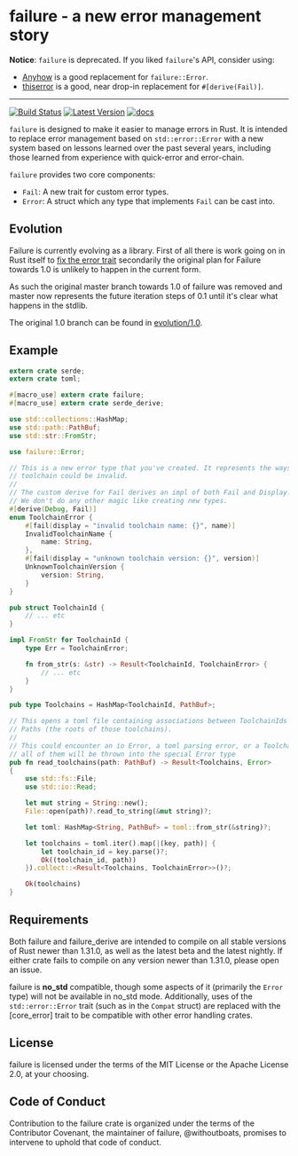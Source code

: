 # failure - a new error management story

**Notice**: `failure` is deprecated. If you liked `failure`'s API, consider using:
- [Anyhow](https://github.com/dtolnay/anyhow) is a good replacement for `failure::Error`.
- [thiserror](https://github.com/dtolnay/thiserror) is a good, near drop-in replacement for `#[derive(Fail)]`.

---

[![Build Status](https://travis-ci.org/rust-lang-nursery/failure.svg?branch=master)](https://travis-ci.org/rust-lang-nursery/failure)
[![Latest Version](https://img.shields.io/crates/v/failure.svg)](https://crates.io/crates/failure)
[![docs](https://docs.rs/failure/badge.svg)](https://docs.rs/failure)

`failure` is designed to make it easier to manage errors in Rust. It is
intended to replace error management based on `std::error::Error` with a new
system based on lessons learned over the past several years, including those
learned from experience with quick-error and error-chain.

`failure` provides two core components:

* `Fail`: A new trait for custom error types.
* `Error`: A struct which any type that implements `Fail` can be cast into.

## Evolution

Failure is currently evolving as a library.  First of all there is work going
on in Rust itself to [fix the error trait](https://github.com/rust-lang/rfcs/pull/2504)
secondarily the original plan for Failure towards 1.0 is unlikely to happen
in the current form.

As such the original master branch towards 1.0 of failure was removed and
master now represents the future iteration steps of 0.1 until it's clear
what happens in the stdlib.

The original 1.0 branch can be found in [evolution/1.0](https://github.com/rust-lang-nursery/failure/tree/evolution/1.0).

## Example

```rust
extern crate serde;
extern crate toml;

#[macro_use] extern crate failure;
#[macro_use] extern crate serde_derive;

use std::collections::HashMap;
use std::path::PathBuf;
use std::str::FromStr;

use failure::Error;

// This is a new error type that you've created. It represents the ways a
// toolchain could be invalid.
//
// The custom derive for Fail derives an impl of both Fail and Display.
// We don't do any other magic like creating new types.
#[derive(Debug, Fail)]
enum ToolchainError {
    #[fail(display = "invalid toolchain name: {}", name)]
    InvalidToolchainName {
        name: String,
    },
    #[fail(display = "unknown toolchain version: {}", version)]
    UnknownToolchainVersion {
        version: String,
    }
}

pub struct ToolchainId {
    // ... etc
}

impl FromStr for ToolchainId {
    type Err = ToolchainError;

    fn from_str(s: &str) -> Result<ToolchainId, ToolchainError> {
        // ... etc
    }
}

pub type Toolchains = HashMap<ToolchainId, PathBuf>;

// This opens a toml file containing associations between ToolchainIds and
// Paths (the roots of those toolchains).
//
// This could encounter an io Error, a toml parsing error, or a ToolchainError,
// all of them will be thrown into the special Error type
pub fn read_toolchains(path: PathBuf) -> Result<Toolchains, Error>
{
    use std::fs::File;
    use std::io::Read;

    let mut string = String::new();
    File::open(path)?.read_to_string(&mut string)?;

    let toml: HashMap<String, PathBuf> = toml::from_str(&string)?;

    let toolchains = toml.iter().map(|(key, path)| {
        let toolchain_id = key.parse()?;
        Ok((toolchain_id, path))
    }).collect::<Result<Toolchains, ToolchainError>>()?;

    Ok(toolchains)
}
```

## Requirements

Both failure and failure_derive are intended to compile on all stable versions
of Rust newer than 1.31.0, as well as the latest beta and the latest nightly.
If either crate fails to compile on any version newer than 1.31.0, please open
an issue.

failure is **no_std** compatible, though some aspects of it (primarily the
`Error` type) will not be available in no_std mode. Additionally, uses of the
`std::error::Error` trait (such as in the `Compat` struct) are replaced with
the [core_error] trait to be compatible with other error handling crates.

## License

failure is licensed under the terms of the MIT License or the Apache License
2.0, at your choosing.

## Code of Conduct

Contribution to the failure crate is organized under the terms of the
Contributor Covenant, the maintainer of failure, @withoutboats, promises to
intervene to uphold that code of conduct.
